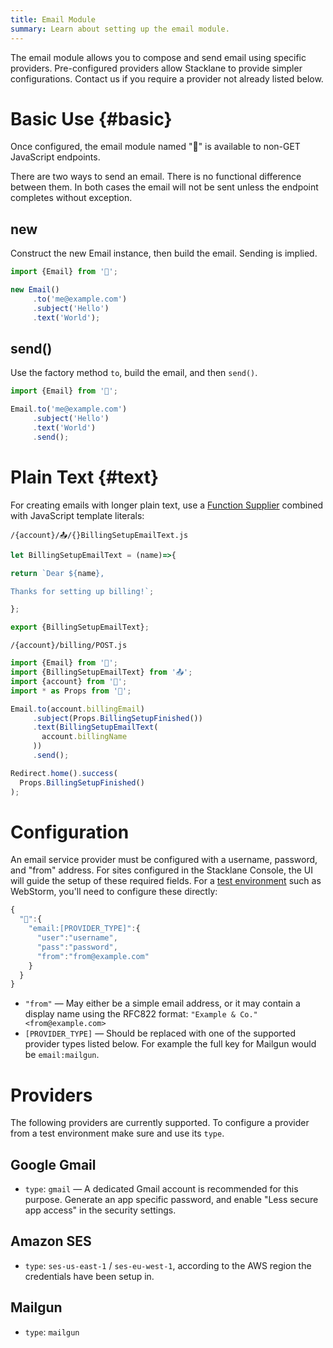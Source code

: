 ```yaml
---
title: Email Module
summary: Learn about setting up the email module.
---
```


The email module allows you to compose and send email using specific providers.
Pre-configured providers allow Stacklane to provide simpler configurations.
Contact us if you require a provider not already listed below.

# Basic Use {#basic}

Once configured, the email module named "📧" is available to non-GET JavaScript endpoints.

There are two ways to send an email.  There is no functional difference between them.
In both cases the email will not be sent unless the endpoint completes without exception.

## new

Construct the new Email instance, then build the email.  Sending is implied.

```javascript
import {Email} from '📧';

new Email()
     .to('me@example.com')
     .subject('Hello')
     .text('World');
```

## send()

Use the factory method `to`, build the email, and then `send()`.

```javascript
import {Email} from '📧';

Email.to('me@example.com')
     .subject('Hello')
     .text('World')
     .send();
```

# Plain Text {#text}

For creating emails with longer plain text,
use a [Function Supplier](/🗄/Article/scripting/suppliers.md) combined with JavaScript template literals:

```file-name
/{account}/📤/{}BillingSetupEmailText.js
```
```javascript
let BillingSetupEmailText = (name)=>{

return `Dear ${name},

Thanks for setting up billing!`;

};

export {BillingSetupEmailText};
```

```file-name
/{account}/billing/POST.js
```
```javascript
import {Email} from '📧';
import {BillingSetupEmailText} from '📤';
import {account} from '🔗';
import * as Props from '🎨';

Email.to(account.billingEmail)
     .subject(Props.BillingSetupFinished())
     .text(BillingSetupEmailText(
       account.billingName
     ))
     .send();

Redirect.home().success(
  Props.BillingSetupFinished()
);
```

# Configuration

An email service provider must be configured with a username, password, and "from" address.
For sites configured in the Stacklane Console, the UI will guide the setup of these required fields.
For a [test environment](/🗄/Article/dev.md#credentials) such as WebStorm, you'll need to configure these directly:

```javascript
{
  "🔑":{
    "email:[PROVIDER_TYPE]":{
      "user":"username",
      "pass":"password",
      "from":"from@example.com"
    }
  }
}
```

- `"from"` &mdash; May either be a simple email address, or it may contain a display name
using the RFC822 format: `"Example & Co." <from@example.com>`
- `[PROVIDER_TYPE]` &mdash; Should be replaced with one of the supported provider types listed below.
For example the full key for Mailgun would be `email:mailgun`.

# Providers

The following providers are currently supported.
To configure a provider from a test environment make sure and use its `type`.

## Google Gmail

- `type`: `gmail` &mdash; A dedicated Gmail account is recommended for this purpose.  Generate an app specific password, and enable "Less secure app access" in the security settings.

## Amazon SES

- `type`: `ses-us-east-1` / `ses-eu-west-1`, according to the AWS region the credentials have been setup in.

## Mailgun

- `type`: `mailgun`